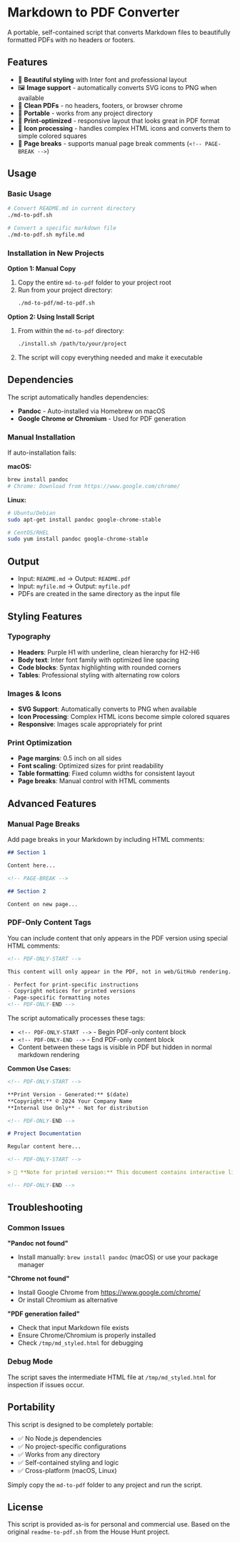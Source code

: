 # Markdown to PDF Converter

A portable, self-contained script that converts Markdown files to beautifully formatted PDFs with no headers or footers.

## Features

- 🎨 **Beautiful styling** with Inter font and professional layout
- 🖼️ **Image support** - automatically converts SVG icons to PNG when available
- 📄 **Clean PDFs** - no headers, footers, or browser chrome
- 🔧 **Portable** - works from any project directory
- 📱 **Print-optimized** - responsive layout that looks great in PDF format
- 🎯 **Icon processing** - handles complex HTML icons and converts them to simple colored squares
- 📖 **Page breaks** - supports manual page break comments (`<!-- PAGE-BREAK -->`)

## Usage

### Basic Usage

```bash
# Convert README.md in current directory
./md-to-pdf.sh

# Convert a specific markdown file
./md-to-pdf.sh myfile.md
```

### Installation in New Projects

**Option 1: Manual Copy**

1. Copy the entire `md-to-pdf` folder to your project root
2. Run from your project directory:
   ```bash
   ./md-to-pdf/md-to-pdf.sh
   ```

**Option 2: Using Install Script**

1. From within the `md-to-pdf` directory:
   ```bash
   ./install.sh /path/to/your/project
   ```
2. The script will copy everything needed and make it executable

## Dependencies

The script automatically handles dependencies:

- **Pandoc** - Auto-installed via Homebrew on macOS
- **Google Chrome or Chromium** - Used for PDF generation

### Manual Installation

If auto-installation fails:

**macOS:**

```bash
brew install pandoc
# Chrome: Download from https://www.google.com/chrome/
```

**Linux:**

```bash
# Ubuntu/Debian
sudo apt-get install pandoc google-chrome-stable

# CentOS/RHEL
sudo yum install pandoc google-chrome-stable
```

## Output

- Input: `README.md` → Output: `README.pdf`
- Input: `myfile.md` → Output: `myfile.pdf`
- PDFs are created in the same directory as the input file

## Styling Features

### Typography

- **Headers**: Purple H1 with underline, clean hierarchy for H2-H6
- **Body text**: Inter font family with optimized line spacing
- **Code blocks**: Syntax highlighting with rounded corners
- **Tables**: Professional styling with alternating row colors

### Images & Icons

- **SVG Support**: Automatically converts to PNG when available
- **Icon Processing**: Complex HTML icons become simple colored squares
- **Responsive**: Images scale appropriately for print

### Print Optimization

- **Page margins**: 0.5 inch on all sides
- **Font scaling**: Optimized sizes for print readability
- **Table formatting**: Fixed column widths for consistent layout
- **Page breaks**: Manual control with HTML comments

## Advanced Features

### Manual Page Breaks

Add page breaks in your Markdown by including HTML comments:

```markdown
## Section 1

Content here...

<!-- PAGE-BREAK -->

## Section 2

Content on new page...
```

### PDF-Only Content Tags

You can include content that only appears in the PDF version using special HTML comments:

```markdown
<!-- PDF-ONLY-START -->

This content will only appear in the PDF, not in web/GitHub rendering.

- Perfect for print-specific instructions
- Copyright notices for printed versions
- Page-specific formatting notes
<!-- PDF-ONLY-END -->
```

The script automatically processes these tags:

- `<!-- PDF-ONLY-START -->` - Begin PDF-only content block
- `<!-- PDF-ONLY-END -->` - End PDF-only content block
- Content between these tags is visible in PDF but hidden in normal markdown rendering

**Common Use Cases:**

```markdown
<!-- PDF-ONLY-START -->

**Print Version - Generated:** $(date)
**Copyright:** © 2024 Your Company Name
**Internal Use Only** - Not for distribution

<!-- PDF-ONLY-END -->

# Project Documentation

Regular content here...

<!-- PDF-ONLY-START -->

> 📄 **Note for printed version:** This document contains interactive links that are not clickable in print. See the digital version for full functionality.

<!-- PDF-ONLY-END -->
```

## Troubleshooting

### Common Issues

**"Pandoc not found"**

- Install manually: `brew install pandoc` (macOS) or use your package manager

**"Chrome not found"**

- Install Google Chrome from https://www.google.com/chrome/
- Or install Chromium as alternative

**"PDF generation failed"**

- Check that input Markdown file exists
- Ensure Chrome/Chromium is properly installed
- Check `/tmp/md_styled.html` for debugging

### Debug Mode

The script saves the intermediate HTML file at `/tmp/md_styled.html` for inspection if issues occur.

## Portability

This script is designed to be completely portable:

- ✅ No Node.js dependencies
- ✅ No project-specific configurations
- ✅ Works from any directory
- ✅ Self-contained styling and logic
- ✅ Cross-platform (macOS, Linux)

Simply copy the `md-to-pdf` folder to any project and run the script.

## License

This script is provided as-is for personal and commercial use. Based on the original `readme-to-pdf.sh` from the House Hunt project.
